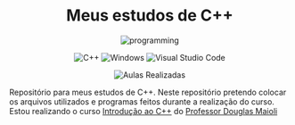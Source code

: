 
<div align="center">
  <h1>Meus estudos de C++</h1>
  
  <img alt="programming"  src="https://i.pinimg.com/originals/e1/85/18/e18518c6d24257c6fb02e3c95a862d85.gif"/>
  
  ![C++](https://img.shields.io/badge/c++-%2300599C.svg?style=for-the-badge&logo=c%2B%2B&logoColor=white)
  ![Windows](https://img.shields.io/badge/Windows-0078D6?style=for-the-badge&logo=windows&logoColor=white)
  ![Visual Studio Code](https://img.shields.io/badge/Visual%20Studio%20Code-0078d7.svg?style=for-the-badge&logo=visual-studio-code&logoColor=white)
  
  ![Aulas Realizadas](https://img.shields.io/badge/Aulas_realizadas-8%2F19-blue)
</div>

Repositório para meus estudos de C++. Neste repositório pretendo colocar os arquivos utilizados e programas feitos durante a realização do curso.
Estou realizando o curso [Introdução ao C++](https://www.youtube.com/playlist?list=PLrOyM49ctTx9ZSF7W5y14ikyiZjLqWvx5) do [Professor Douglas Maioli](https://www.youtube.com/@ProfessorDouglasMaioli)
